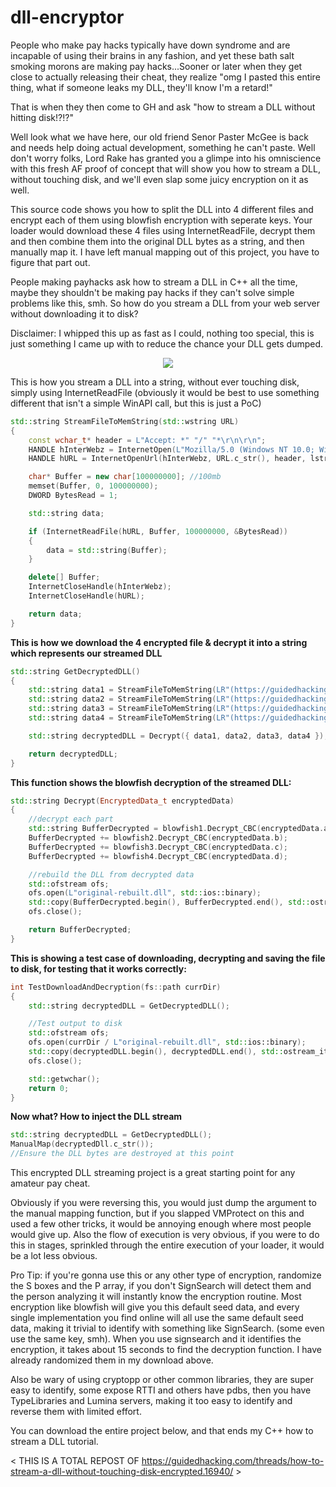 # dll-encryptor


People who make pay hacks typically have down syndrome and are incapable of using their brains in any fashion, and yet these bath salt smoking morons are making pay hacks...Sooner or later when they get close to actually releasing their cheat, they realize "omg I pasted this entire thing, what if someone leaks my DLL, they'll know I'm a retard!"

That is when they then come to GH and ask "how to stream a DLL without hitting disk!?!?"

Well look what we have here, our old friend Senor Paster McGee is back and needs help doing actual development, something he can't paste. Well don't worry folks, Lord Rake has granted you a glimpe into his omniscience with this fresh AF proof of concept that will show you how to stream a DLL, without touching disk, and we'll even slap some juicy encryption on it as well.

This source code shows you how to split the DLL into 4 different files and encrypt each of them using blowfish encryption with seperate keys. Your loader would download these 4 files using InternetReadFile, decrypt them and then combine them into the original DLL bytes as a string, and then manually map it. I have left manual mapping out of this project, you have to figure that part out.

People making payhacks ask how to stream a DLL in C++ all the time, maybe they shouldn't be making pay hacks if they can't solve simple problems like this, smh. So how do you stream a DLL from your web server without downloading it to disk?

Disclaimer: I whipped this up as fast as I could, nothing too special, this is just something I came up with to reduce the chance your DLL gets dumped.

<div align="center">
    <img src="https://guidedhacking.com/attachments/1615003895185-png.13605/"/>
</div>

This is how you stream a DLL into a string, without ever touching disk, simply using InternetReadFile
(obviously it would be best to use something different that isn't a simple WinAPI call, but this is just a PoC)

```cpp
std::string StreamFileToMemString(std::wstring URL)
{
    const wchar_t* header = L"Accept: *" "/" "*\r\n\r\n";
    HANDLE hInterWebz = InternetOpen(L"Mozilla/5.0 (Windows NT 10.0; Win64; x64) AppleWebKit/537.36 (KHTML, like Gecko) Chrome/58.0.3029.110 Safari/537.36", INTERNET_OPEN_TYPE_DIRECT, NULL, NULL, NULL);
    HANDLE hURL = InternetOpenUrl(hInterWebz, URL.c_str(), header, lstrlen(header), INTERNET_FLAG_DONT_CACHE, 0);

    char* Buffer = new char[100000000]; //100mb
    memset(Buffer, 0, 100000000);
    DWORD BytesRead = 1;

    std::string data;

    if (InternetReadFile(hURL, Buffer, 100000000, &BytesRead))
    {
        data = std::string(Buffer);
    }

    delete[] Buffer;
    InternetCloseHandle(hInterWebz);
    InternetCloseHandle(hURL);

    return data;
}
```

**This is how we download the 4 encrypted file & decrypt it into a string which represents our streamed DLL**
```cpp
std::string GetDecryptedDLL()
{
    std::string data1 = StreamFileToMemString(LR"(https://guidedhacking.com/gh/dl/dlltest/1)");
    std::string data2 = StreamFileToMemString(LR"(https://guidedhacking.com/gh/dl/dlltest/2)");
    std::string data3 = StreamFileToMemString(LR"(https://guidedhacking.com/gh/dl/dlltest/3)");
    std::string data4 = StreamFileToMemString(LR"(https://guidedhacking.com/gh/dl/dlltest/4)");

    std::string decryptedDLL = Decrypt({ data1, data2, data3, data4 });

    return decryptedDLL;
}
```

**This function shows the blowfish decryption of the streamed DLL:**
```cpp
std::string Decrypt(EncryptedData_t encryptedData)
{
    //decrypt each part
    std::string BufferDecrypted = blowfish1.Decrypt_CBC(encryptedData.a);
    BufferDecrypted += blowfish2.Decrypt_CBC(encryptedData.b);
    BufferDecrypted += blowfish3.Decrypt_CBC(encryptedData.c);
    BufferDecrypted += blowfish4.Decrypt_CBC(encryptedData.d);

    //rebuild the DLL from decrypted data
    std::ofstream ofs;
    ofs.open(L"original-rebuilt.dll", std::ios::binary);
    std::copy(BufferDecrypted.begin(), BufferDecrypted.end(), std::ostream_iterator<char>(ofs));
    ofs.close();

    return BufferDecrypted;
}
```

**This is showing a test case of downloading, decrypting and saving the file to disk, for testing that it works correctly:**
```cpp
int TestDownloadAndDecryption(fs::path currDir)
{
    std::string decryptedDLL = GetDecryptedDLL();

    //Test output to disk
    std::ofstream ofs;
    ofs.open(currDir / L"original-rebuilt.dll", std::ios::binary);
    std::copy(decryptedDLL.begin(), decryptedDLL.end(), std::ostream_iterator<char>(ofs));
    ofs.close();

    std::getwchar();
    return 0;
}
```
**Now what? How to inject the DLL stream**


```cpp
std::string decryptedDLL = GetDecryptedDLL();
ManualMap(decryptedDll.c_str());
//Ensure the DLL bytes are destroyed at this point
```

This encrypted DLL streaming project is a great starting point for any amateur pay cheat.

Obviously if you were reversing this, you would just dump the argument to the manual mapping function, but if you slapped VMProtect on this and used a few other tricks, it would be annoying enough where most people would give up. Also the flow of execution is very obvious, if you were to do this in stages, sprinkled through the entire execution of your loader, it would be a lot less obvious.

Pro Tip: if you're gonna use this or any other type of encryption, randomize the S boxes and the P array, if you don't SignSearch will detect them and the person analyzing it will instantly know the encryption routine. Most encryption like blowfish will give you this default seed data, and every single implementation you find online will all use the same default seed data, making it trivial to identify with something like SignSearch. (some even use the same key, smh). When you use signsearch and it identifies the encryption, it takes about 15 seconds to find the decryption function. I have already randomized them in my download above.

Also be wary of using cryptopp or other common libraries, they are super easy to identify, some expose RTTI and others have pdbs, then you have TypeLibraries and Lumina servers, making it too easy to identify and reverse them with limited effort.

You can download the entire project below, and that ends my C++ how to stream a DLL tutorial.



< THIS IS A TOTAL REPOST OF https://guidedhacking.com/threads/how-to-stream-a-dll-without-touching-disk-encrypted.16940/ >

